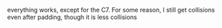 everything works, except for the C7. For some reason, I still get collisions even after padding, though it is less collisions
